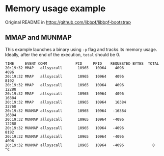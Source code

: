 # Memory usage example
Original README in https://github.com/libbpf/libbpf-bootstrap

## MMAP and MUNMAP

This example launches a binary using `-p` flag and tracks its memory usage. Ideally, after the end of the execution, `total` should be 0.

```shell
TIME     EVENT COMM             PID     PPID    REQUESTED BYTES  TOTAL
20:19:32 MMAP   allsyscall       10965   10964    4096             4096            
20:19:32 MMAP   allsyscall       10965   10964    4096             8192            
20:19:32 MMAP   allsyscall       10965   10964    4096             12288           
20:19:32 MMAP   allsyscall       10965   10964    4096             16384           
20:19:32 MMAP   allsyscall       10965   10964    16384            32768           
20:19:32 MUNMAP allsyscall       10965   10964   -16384            16384           
20:19:32 MUNMAP allsyscall       10965   10964   -4096             12288           
20:19:32 MUNMAP allsyscall       10965   10964   -4096             8192            
20:19:32 MUNMAP allsyscall       10965   10964   -4096             4096            
20:19:32 MUNMAP allsyscall       10965   10964   -4096             0               
^C
```

